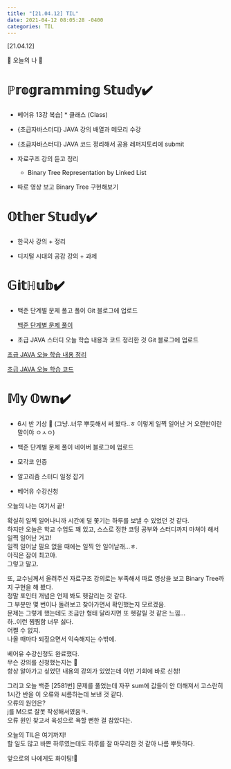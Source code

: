 ```yaml
---
title: "[21.04.12] TIL"
date: 2021-04-12 08:05:28 -0400
categories: TIL
---
```


[21.04.12]

🙌 오늘의 나 🙌

# ℙ𝕣𝕠𝕘𝕣𝕒𝕞𝕞𝕚𝕟𝕘 𝕊𝕥𝕦𝕕𝕪✔️

- 베어유 13강 복습] 
      * 클래스 (Class) 

- {초급자바스터디} JAVA 강의 배열과 메모리 수강

- {초급자바스터디} JAVA 코드 정리해서 공용 레퍼지토리에 submit

- 자료구조 강의 듣고 정리 
   *  Binary Tree Representation by Linked List
-  따로 영상 보고 Binary Tree 구현해보기


# 𝕆𝕥𝕙𝕖𝕣 𝕊𝕥𝕦𝕕𝕪✔️

- 한국사 강의 + 정리

- 디지털 시대의 공감 강의 + 과제

# 𝔾𝕚𝕥ℍ𝕦𝕓✔️

- 백준 단계별 문제 풀고 풀이 Git 블로그에 업로드
    
  [백준 단계별 문제 풀이](https://swiftie1230.github.io/%EB%B0%B1%EC%A4%80%EB%AC%B8%EC%A0%9C%ED%92%80%EC%9D%B4/%EB%B0%B1%EC%A4%80%EB%AC%B8%EC%A0%9C%ED%92%80%EC%9D%B4-2581%EB%B2%88/)

- 초급 JAVA 스터디 오늘 학습 내용과 코드 정리한 것 Git 블로그에 업로드   

 [초급 JAVA 오늘 학습 내용 정리](https://swiftie1230.github.io/%EC%B4%88%EA%B8%89java%EC%8A%A4%ED%84%B0%EB%94%94/%EC%B4%88%EA%B8%89-JAVA-%EB%B0%B0%EC%97%B4%EA%B3%BC-%EB%A9%94%EB%AA%A8%EB%A6%AC-%ED%95%99%EC%8A%B5-%EB%82%B4%EC%9A%A9-%EC%A0%95%EB%A6%AC/)   

 [초급 JAVA 오늘 학습 코드](https://swiftie1230.github.io/%EC%B4%88%EA%B8%89java%EC%8A%A4%ED%84%B0%EB%94%94/%EC%B4%88%EA%B8%89-JAVA-%EB%B0%B0%EC%97%B4%EA%B3%BC-%EB%A9%94%EB%AA%A8%EB%A6%AC-%ED%95%99%EC%8A%B5-%EC%BD%94%EB%93%9C/)

# 𝕄𝕪 𝕆𝕨𝕟✔️

- 6시 반 기상  👀 (그냥..너무 뿌듯해서 써 봤다..ㅎ 이렇게 일찍 일어난 거 오랜만이란 말이야 ㅇㅅㅇ)  
- 백준 단계별 문제 풀이 네이버 블로그에 업로드

- 모각코 인증

- 알고리즘 스터디 일정 잡기 
- 베어유 수강신청

오늘의 나는 여기서 끝!   

확실히 일찍 일어나니까 시간에 덜 쫓기는 하루를 보낼 수 있었던 것 같다.    
하지만 오늘은 학교 수업도 꽤 있고, 스스로 정한 코딩 공부와 스터디까지 마쳐야 해서 일찍 일어난 거고!    
일찍 일어날 필요 없을 때에는 일찍 안 일어날래...ㅎ.   
아직은 잠이 최고야.  
그렇고 말고.  

또, 교수님께서 올려주신 자료구조 강의로는 부족해서 따로 영상을 보고 Binary Tree까지 구현을 해 봤다.    
정말 포인터 개념은 언제 봐도 헷갈리는 것 같다.   
그 부분만 몇 번이나 돌려보고 찾아가면서 확인했는지 모르겠음.    
문제는 그렇게 했는데도 조금만 형태 달라지면 또 헷갈릴 것 같은 느낌...   
하..이런 찜찜함 너무 싫다.    
어쩔 수 없지.    
나올 때마다 되짚으면서 익숙해지는 수밖에.

베어유 수강신청도 완료했다.   
무슨 강의를 신청했는지는 🤫   
항상 알아가고 싶었던 내용의 강의가 있었는데 이번 기회에 바로 신청!       
    
그리고 오늘 백준 [2581번] 문제를 풀었는데 자꾸 sum에 값들이 안 더해져서 고스란히 1시간 반을 이 오류와 씨름하는데 보낸 것 같다.    
오류의 원인은?     
j를 M으로 잘못 작성해서였음ㅋ.    
오류 원인 찾고서 육성으로 욕할 뻔한 걸 참았다는.   

오늘의 TIL은 여기까지!  
할 일도 많고 바쁜 하루였는데도 하루를 잘 마무리한 것 같아 나름 뿌듯하다.  

앞으로의 나에게도 화이팅!🌸
